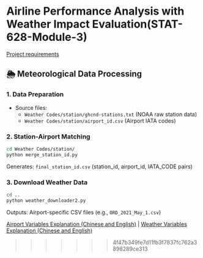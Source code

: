 # Airline Performance Analysis with Weather Impact Evaluation(STAT-628-Module-3)

[Project requirements](stat628_sp25_airline.pdf)

## 🌦️ Meteorological Data Processing

### 1. Data Preparation

- Source files:
  - `Weather Codes/station/ghcnd-stations.txt` (NOAA raw station data)
  - `Weather Codes/station/airport_id.csv` (Airport IATA codes)

### 2. Station-Airport Matching

```bash
cd Weather Codes/station/
python merge_station_id.py
```

Generates: `final_station_id.csv` (station_id, airport_id, IATA_CODE pairs)

### 3. Download Weather Data

```bash
cd ..
python weather_downloader2.py
```

Outputs: Airport-specific CSV files (e.g., `ORD_2021_May_1.csv`)

[Airport Variables Explanation (Chinese and English)](preprocessing/variables_explanation.md) | [Weather Variables Explanation (Chinese and English)](Weather%20Codes/variables_exp.md)

>>>>>>> 4f47b349fe7d11fb3f7837fc762a3898289ce313
>>>>>>>
>>>>>>
>>>>>
>>>>
>>>
>>
